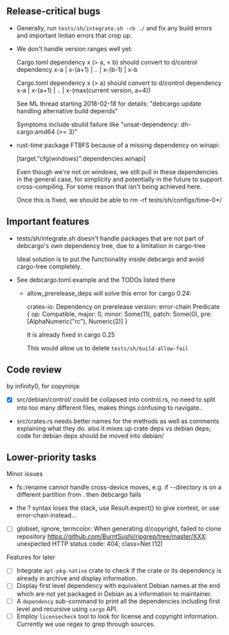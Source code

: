 ## Release-critical bugs

- Generally, run `tests/sh/integrate.sh -rb ./` and fix any build errors and
  important lintian errors that crop up.

- We don't handle version ranges well yet:

  Cargo.toml dependency x (> a, < b) should convert to
  d/control dependency x-a | x-(a+1) | .. | x-(b-1) | x-b

  Cargo.toml dependency x (> a) should convert to
  d/control dependency x-a | x-(a+1) | .. | x-(max(current version, a+4))

  See ML thread starting 2018-02-18 for details:
  "debcargo update handling alternative build depends"

  Symptoms include sbuild failure like "unsat-dependency: dh-cargo:amd64 (>= 3)"

- rust-time package FTBFS because of a missing dependency on winapi:

  [target."cfg(windows)".dependencies.winapi]

  Even though we're not on windows, we still pull in these dependencies in
  the general case, for simplicity and potentially in the future to support
  cross-compiling. For some reason that isn't being achieved here.

  Once this is fixed, we should be able to rm -rf tests/sh/configs/time-0*/


## Important features

- tests/sh/integrate.sh doesn't handle packages that are not part of
  debcargo's own dependency tree, due to a limitation in cargo-tree

  Ideal solution is to put the functionality inside debcargo and avoid
  cargo-tree completely.

- See debcargo.toml.example and the TODOs listed there

  - allow_prerelease_deps will solve this error for cargo 0.24:

    crates-io: Dependency on prerelease version: error-chain Predicate { op:
    Compatible, major: 0, minor: Some(11), patch: Some(0), pre:
    [AlphaNumeric("rc"), Numeric(2)] }

    It is already fixed in cargo 0.25

    This would allow us to delete `tests/sh/build-allow-fail`


## Code review ##

by infinity0, for copyninja:

- [x] src/debian/control/ could be collapsed into control.rs, no need to split into
      too many different files, makes things confusing to navigate..

- src/crates.rs needs better names for the methods as well as comments
  explaining what they do. also it mixes up crate deps vs debian deps; code for
  debian deps should be moved into debian/


## Lower-priority tasks

Minor issues

- fs::rename cannot handle cross-device moves, e.g. if --directory is on a
  different partition from . then debcargo fails

- the ? syntax loses the stack, use Result.expect() to give context, or use
  error-chain instead...

- [ ] globset, ignore, termcolor:
      When generating d/copyright, failed to clone repository
      https://github.com/BurntSushi/ripgrep/tree/master/XXX: unexpected HTTP status code: 404; class=Net (12)

Features for later

- [ ] Integrate `apt-pkg-native` crate to check if the crate or its dependency
      is already in archive and display information.
- [ ] Display first level dependency with equivalent Debian names at the end
      which are not yet packaged in Debian as a information to maintainer.
- [ ] A `dependency` sub-command to print all the dependencies including first
      level and recursive using `cargo` API.
- [ ] Employ `licensecheck` tool to look for license and copyright information.
      Currently we use regex to grep through sources.
